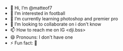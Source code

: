 - 👋 Hi, I’m @matteof7
- 👀 I’m interested in football
- 🌱 I’m currently learning photoshop and premier pro 
- 💞️ I’m looking to collaborate on i don't know
- 📫 How to reach me on IG <dji.bss>
- 😄 Pronouns: I don't have one
- ⚡ Fun fact: 🦖

<!---
matteof7/matteof7 is a ✨ special ✨ repository because its `README.md` (this file) appears on your GitHub profile.
You can click the Preview link to take a look at your changes.
--->
